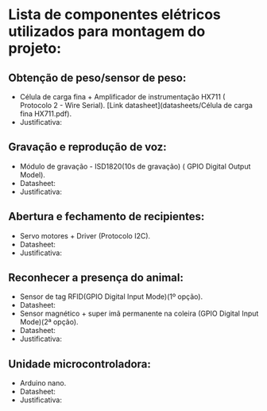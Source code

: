 # Lista de componentes elétricos utilizados para montagem do projeto:

## Obtenção de peso/sensor de peso:
 - Célula de carga fina + Amplificador de instrumentação HX711 ( Protocolo 2 - Wire Serial). [Link datasheet](datasheets/Célula de carga fina HX711.pdf).
 - Justificativa: 

## Gravação e reprodução de voz:
- Módulo de gravação - ISD1820(10s de gravação) ( GPIO Digital Output Model).
 - Datasheet:
- Justificativa:
   
## Abertura e fechamento de recipientes:
- Servo motores + Driver (Protocolo I2C).
 - Datasheet:
- Justificativa:

## Reconhecer a presença do animal:
- Sensor de tag RFID(GPIO Digital Input Mode)(1º opção).
 - Datasheet:
- Sensor magnético + super imã permanente na coleira (GPIO Digital Input Mode)(2ª opção).
 - Datasheet:
- Justificativa:

## Unidade microcontroladora:
- Arduino nano.
 - Datasheet:
- Justificativa:
